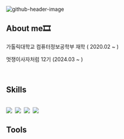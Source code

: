 ![github-header-image](https://github.com/user-attachments/assets/e98fcf7f-cf18-4ae8-9d62-9a56eec276c5)

<h2>About me🎞️</h2>
<div>
<p>가톨릭대학교 컴퓨터정보공학부 재학 ( 2020.02 ~ )</p>
<p>멋쟁이사자처럼 12기 (2024.03 ~ )</p>
</div>
</br>
<h2>Skills</h2>
</br>
<div>
  <img src="https://img.shields.io/badge/HTML5-E34F26.svg?style=for-the-badge&logo=HTML5&logoColor=white" />&nbsp
  <img src="https://img.shields.io/badge/CSS3-1572B6?style=for-the-badge&logo=CSS3&logoColor=white" />&nbsp
  <img src="https://img.shields.io/badge/JavaScript-F7DF1E?style=for-the-badge&logo=JavaScript&logoColor=white" />&nbsp
  <img src="https://img.shields.io/badge/React-61DAFB?style=for-the-badge&logo=React&logoColor=white" />&nbsp
</div>

<h2>Tools</h2>
<!--
**csh0616/csh0616** is a ✨ _special_ ✨ repository because its `README.md` (this file) appears on your GitHub profile.

Here are some ideas to get you started:

- 🔭 I’m currently working on ...
- 🌱 I’m currently learning ...
- 👯 I’m looking to collaborate on ...
- 🤔 I’m looking for help with ...
- 💬 Ask me about ...
- 📫 How to reach me: ...
- 😄 Pronouns: ...
- ⚡ Fun fact: ...
-->
